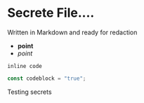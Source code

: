 # Secrete File....
Written in Markdown and ready for redaction
 - **point**
 - _point_

`inline code`

```js
const codeblock = "true";
```

Testing secrets
